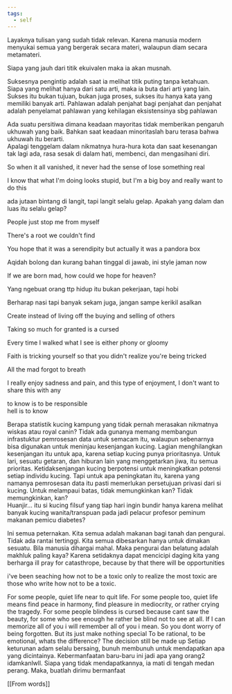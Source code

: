 ```yaml
---
tags:
  - self
---
```

Layaknya tulisan yang sudah tidak relevan. Karena manusia modern menyukai semua yang bergerak secara materi, walaupun diam secara metamateri.  
  
Siapa yang jauh dari titik ekuivalen maka ia akan musnah.  
  
Suksesnya pengintip adalah saat ia melihat titik puting tanpa ketahuan. Siapa yang melihat hanya dari satu arti, maka ia buta dari arti yang lain. Sukses itu bukan tujuan, bukan juga proses, sukses itu hanya kata yang memiliki banyak arti. Pahlawan adalah penjahat bagi penjahat dan penjahat adalah penyelamat pahlawan yang kehilagan eksistensinya sbg pahlawan
  
Ada suatu persitiwa dimana keadaan mayoritas tidak memberikan pengaruh ukhuwah yang baik. Bahkan saat keadaan minoritaslah baru terasa bahwa ukhuwah itu berarti.  
Apalagi tenggelam dalam nikmatnya hura-hura kota dan saat kesenangan tak lagi ada, rasa sesak di dalam hati, membenci, dan mengasihani diri.  
  
So when it all vanished, it never had the sense of lose something real
  
I know that what I'm doing looks stupid, but I'm a big boy and really want to do this
  
ada jutaan bintang di langit, tapi langit selalu gelap. Apakah yang dalam dan luas itu selalu gelap?
  
People just stop me from myself
  
There's a root we couldn't find
  
You hope that it was a serendipity but actually it was a pandora box
  
Aqidah bolong dan kurang bahan tinggal di jawab, ini style jaman now
  
If we are born mad, how could we hope for heaven?
  
Yang ngebuat orang ttp hidup itu bukan pekerjaan, tapi hobi
  
Berharap nasi tapi banyak sekam juga, jangan sampe kerikil asalkan
  
Create instead of living off the buying and selling of others
  
Taking so much for granted is a cursed
  
Every time I walked what I see is either phony or gloomy
  
Faith is tricking yourself so that you didn't realize you're being tricked
  
All the mad forgot to breath
  
I really enjoy sadness and pain, and this type of enjoyment, I don't want to share this with any
  
to know is to be responsible  
hell is to know  
  
Berapa statistik kucing kampung yang tidak pernah merasakan nikmatnya wiskas atau royal canin? Tidak ada gunanya memang membangun infrastuktur pemrosesan data untuk semacam itu, walaupun sebenarnya bisa digunakan untuk meninjau kesenjangan kucing. Lagian menghilangkan kesenjangan itu untuk apa, karena setiap kucing punya prioritasnya. Untuk lari, sesuatu getaran, dan hiburan lain yang menggetarkan jiwa, itu semua prioritas. Ketidaksenjangan kucing berpotensi untuk meningkatkan potensi setiap individu kucing. Tapi untuk apa peningkatan itu, karena yang namanya pemrosesan data itu pasti memerlukan persetujuan privasi dari si kucing. Untuk melampaui batas, tidak memungkinkan kan? Tidak memungkinkan, kan?  
Huanjir... itu si kucing filsuf yang tiap hari ingin bundir hanya karena melihat banyak kucing wanita/transpuan pada jadi pelacur profesor peminum makanan pemicu diabetes?  
  
Ini semua peternakan. Kita semua adalah makanan bagi tanah dan pengurai. Tidak ada rantai tertinggi. Kita semua dibesarkan hanya untuk dimakan sesuatu.
Bila manusia dihargai mahal. Maka pengurai dan belatung adalah makhluk paling kaya? Karena setidaknya dapat mencicipi daging kita yang berharga
ill pray for catasthrope, because by that there will be opportunities
  
i've been seaching how not to be a toxic only to realize the most toxic are those who write how not to be a toxic.
  
For some people, quiet life near to quit life. For some people too, quiet life means find peace in harmony, find pleasure in mediocrity, or rather crying the tragedy.
For some people blindess is cursed because cant saw the beauty, for some who see enough he rather be blind not to see at all.
If I can memorize all of you i will remember all of you i mean. So you dont worry of being forgotten. But its just make nothing special
To be rational, to be emotional, whats the difference? The decision still be made up
Setiap keturunan adam selalu bersaing, bunuh membunuh untuk mendapatkan apa yang dicintainya. Kebermanfaatan baru-baru ini jadi apa yang orang2 idamkanlwll. Siapa yang tidak mendapatkannya, ia mati di tengah medan perang. Maka, buatlah dirimu bermanfaat
  
[[From words]]